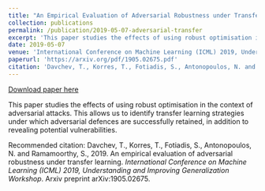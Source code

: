 ```yaml
---
title: "An Empirical Evaluation of Adversarial Robustness under Transfer Learning."
collection: publications
permalink: /publication/2019-05-07-adversarial-transfer
excerpt: 'This paper studies the effects of using robust optimisation in the context of adversarial attacks. This allows us to identify transfer learning strategies under which adversarial defences are successfully retained, in addition to revealing potential vulnerabilities.'
date: 2019-05-07
venue: 'International Conference on Machine Learning (ICML) 2019, Understanding and Improving Generalization Workshop'
paperurl: 'https://arxiv.org/pdf/1905.02675.pdf'
citation: 'Davchev, T., Korres, T., Fotiadis, S., Antonopoulos, N. and Ramamoorthy, S., 2019. An empirical evaluation of adversarial robustness under transfer learning. <i>International Conference on Machine Learning (ICML) 2019, Understanding and Improving Generalization Workshop</i>. Arxiv preprint arXiv:1905.02675.'
---
```


<a href='https://arxiv.org/pdf/1905.02675.pdf'>Download paper here</a>

This paper studies the effects of using robust optimisation in the context of adversarial attacks. This allows us to identify transfer learning strategies under which adversarial defences are successfully retained, in addition to revealing potential vulnerabilities.

Recommended citation: Davchev, T., Korres, T., Fotiadis, S., Antonopoulos, N. and Ramamoorthy, S., 2019. An empirical evaluation of adversarial robustness under transfer learning. <i>International Conference on Machine Learning (ICML) 2019, Understanding and Improving Generalization Workshop</i>. Arxiv preprint arXiv:1905.02675.